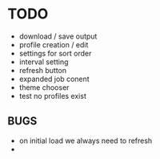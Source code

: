 # TODO

* download / save output
* profile creation / edit
* settings for sort order
* interval setting
* refresh button
* expanded job conent
* theme chooser
* test no profiles exist

## BUGS

* on initial load we always need to refresh
* 